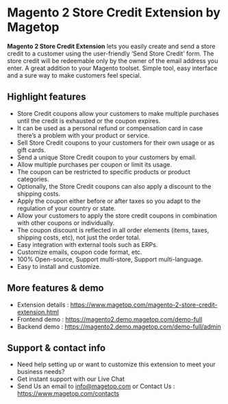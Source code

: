 # Magento 2 Store Credit Extension by Magetop

**Magento 2 Store Credit Extension** lets you easily create and send a store credit to a customer using the user-friendly ‘Send Store Credit’ form. The store credit will be redeemable only by the owner of the email address you enter. A great addition to your Magento toolset. Simple tool, easy interface and a sure way to make customers feel special.

## Highlight features

- Store Credit coupons allow your customers to make multiple purchases until the credit is exhausted or the coupon expires.
- It can be used as a personal refund or compensation card in case there’s a problem with your product or service.
- Sell Store Credit coupons to your customers for their own usage or as gift cards.
- Send a unique Store Credit coupon to your customers by email.
- Allow multiple purchases per coupon or limit its usage.
- The coupon can be restricted to specific products or product categories.
- Optionally, the Store Credit coupons can also apply a discount to the shipping costs.
- Apply the coupon either before or after taxes so you adapt to the regulation of your country or state.
- Allow your customers to apply the store credit coupons in combination with other coupons or individually.
- The coupon discount is reflected in all order elements (items, taxes, shipping costs, etc), not just the order total.
- Easy integration with external tools such as ERPs.
- Customize emails, coupon code format, etc.
- 100% Open-source, Support multi-store, Support multi-language.
- Easy to install and customize.

## More features & demo

- Extension details : https://www.magetop.com/magento-2-store-credit-extension.html
- Frontend demo : https://magento2.demo.magetop.com/demo-full
- Backend demo : https://magento2.demo.magetop.com/demo-full/admin

## Support & contact info

- Need help setting up or want to customize this extension to meet your business needs? 
- Get instant support with our Live Chat
- Send Us an email to info@magetop.com or Contact Us : https://www.magetop.com/contacts
